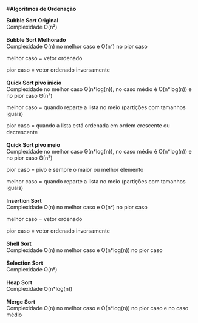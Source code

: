 #<b>Algoritmos de Ordenação</b><br />

<b>Bubble Sort Original</b><br />
 Complexidade O(n²)
<br />
<br />
<b>Bubble Sort Melhorado</b>
<br />
 Complexidade O(n) no melhor caso e O(n²) no pior caso<br />
 <p>melhor caso = vetor ordenado<br />
<p>pior caso = vetor ordenado inversamente<br />
<br />
<b>Quick Sort pivo inicio</b><br />
 Complexidade no melhor caso Θ(n*log(n)), no caso médio é O(n*log(n)) e no pior caso Θ(n²)<br />
 <p>melhor caso = quando reparte a lista no meio (partições com tamanhos iguais)<br />
 <p>pior caso = quando a lista está ordenada em ordem crescente ou decrescente<br />
 <br />
<b>Quick Sort pivo meio</b><br />
 Complexidade no melhor caso Θ(n*log(n)), no caso médio é O(n*log(n)) e no pior caso Θ(n²)<br />
 <p>pior caso = pivo é sempre o maior ou melhor elemento<br />
 <p>melhor caso = quando reparte a lista no meio (partições com tamanhos iguais)<br />
<br />
<b>Insertion Sort </b><br />
 Complexidade O(n) no melhor caso e O(n²) no pior caso<br />
 <p>melhor caso = vetor ordenado<br />
 <p>pior caso = vetor ordenado inversamente<br />
<br />
<b>Shell Sort</b><br />
 Complexidade O(n) no melhor caso e O(n*log(n)) no pior caso <br />
<br />
<b>Selection Sort</b><br />
 Complexidade O(n²)<br />
<br />
<b>Heap Sort</b><br />
 Complexidade O(n*log(n))<br />
<br />
<b>Merge Sort</b><br />
 Complexidade O(n) no melhor caso e Θ(n*log(n)) no pior caso e no caso médio<br />

